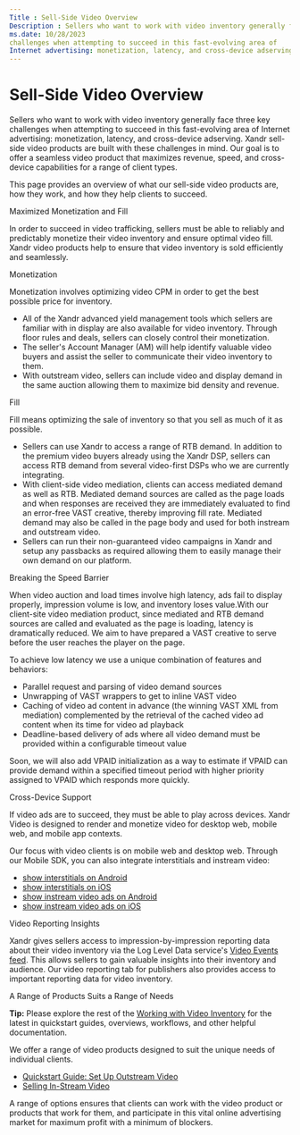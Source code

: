 ```yaml
---
Title : Sell-Side Video Overview
Description : Sellers who want to work with video inventory generally face three key
ms.date: 10/28/2023
challenges when attempting to succeed in this fast-evolving area of
Internet advertising: monetization, latency, and cross-device adserving.
---
```



# Sell-Side Video Overview



Sellers who want to work with video inventory generally face three key
challenges when attempting to succeed in this fast-evolving area of
Internet advertising: monetization, latency, and cross-device adserving.
Xandr sell-side video products are built with
these challenges in mind. Our goal is to offer a seamless video product
that maximizes revenue, speed, and cross-device capabilities for a range
of client types.

This page provides an overview of what our sell-side video products are,
how they work, and how they help clients to succeed.

Maximized Monetization and Fill

In order to succeed in video trafficking, sellers must be able to
reliably and predictably monetize their video inventory and ensure
optimal video fill. Xandr video products help to
ensure that video inventory is sold efficiently and seamlessly.

Monetization

Monetization involves optimizing video CPM in order to get the best
possible price for inventory.

- All of the Xandr advanced yield management
  tools which sellers are familiar with in display are also available
  for video inventory. Through floor rules and deals, sellers can
  closely control their monetization.
- The seller's Account Manager (AM) will help identify valuable video
  buyers and assist the seller to communicate their video inventory to
  them.
- With outstream video, sellers can include video and display demand in
  the same auction allowing them to maximize bid density and revenue.

Fill

Fill means optimizing the sale of inventory so that you sell as much of
it as possible.

- Sellers can use Xandr to access a range of RTB
  demand. In addition to the premium video buyers already using the
  Xandr DSP, sellers can access RTB demand from
  several video-first DSPs who we are currently integrating.
- With client-side video mediation, clients can access mediated demand
  as well as RTB. Mediated demand sources are called as the page loads
  and when responses are received they are immediately evaluated to find
  an error-free VAST creative, thereby improving fill rate. Mediated
  demand may also be called in the page body and used for both instream
  and outstream video.
- Sellers can run their non-guaranteed video campaigns in
  Xandr and setup any passbacks as required
  allowing them to easily manage their own demand on our platform.

Breaking the Speed Barrier

When video auction and load times involve high latency, ads fail to
display properly, impression volume is low, and inventory loses
value.With our client-site video mediation product, since mediated and
RTB demand sources are called and evaluated as the page is loading,
latency is dramatically reduced. We aim to have prepared a VAST creative
to serve before the user reaches the player on the page.

To achieve low latency we use a unique combination of features and
behaviors:

- Parallel request and parsing of video demand sources
- Unwrapping of VAST wrappers to get to inline VAST video
- Caching of video ad content in advance (the winning VAST XML from
  mediation) complemented by the retrieval of the cached video ad
  content when its time for video ad playback
- Deadline-based delivery of ads where all video demand must be provided
  within a configurable timeout value

Soon, we will also add VPAID initialization as a way to estimate if
VPAID can provide demand within a specified timeout period with higher
priority assigned to VPAID which responds more quickly.

Cross-Device Support

If video ads are to succeed, they must be able to play across devices.
Xandr Video is designed to render and monetize
video for desktop web, mobile web, and mobile app contexts.

Our focus with video clients is on mobile web and desktop web. Through
our Mobile SDK, you can also integrate interstitials and instream video:

- <a
  href="mobile-sdk/show-interstitials-on-android.md"
  class="xref" target="_blank">show interstitials on Android</a>
- <a
  href="mobile-sdk/show-interstitials-on-ios.md"
  class="xref" target="_blank">show interstitials on iOS</a>
- <a
  href="mobile-sdk/show-instream-video-ads-on-android.md"
  class="xref" target="_blank">show instream video ads on Android</a>
- <a
  href="mobile-sdk/show-instream-video-ads-on-ios.md"
  class="xref" target="_blank">show instream video ads on iOS</a>

Video Reporting Insights

Xandr gives sellers access to
impression-by-impression reporting data about their video inventory via
the Log Level Data service's <a
href="log-level-data/video-events-feed.md"
class="xref" target="_blank">Video Events feed</a>. This allows sellers
to gain valuable insights into their inventory and audience. Our video
reporting tab for publishers also provides access to important reporting
data for video inventory.

A Range of Products Suits a Range of Needs



<b>Tip:</b> Please explore the rest of the
<a href="working-with-video-inventory.md" class="xref">Working with
Video Inventory</a> for the latest in quickstart guides, overviews,
workflows, and other helpful documentation.





We offer a range of video products designed to suit the unique needs of
individual clients.

- <a href="outstream-video-quickstart-guide.md" class="xref">Quickstart
  Guide: Set Up Outstream Video</a>
- <a href="selling-in-stream-video.md" class="xref"
  title="To monetize video inventory, you need to successfully describe the player and its specifications using the placement object. These capabilities are fully supported by Monetize and the Xandr API.">Selling
  In-Stream Video</a>



A range of options ensures that clients can work with the video product
or products that work for them, and participate in this vital online
advertising market for maximum profit with a minimum of blockers.




